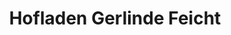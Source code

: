 ---
title: "Hofladen Gerlinde Feicht"
url: /niederviehbach/hofladen-gerlinde-feicht/
shop: Hofladen
---